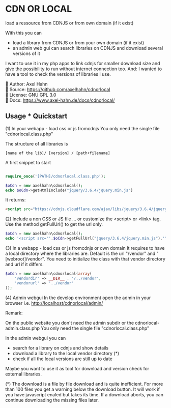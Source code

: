 # CDN OR LOCAL

load a ressource from CDNJS or from own domain (if it exist)

With this you can

- load a library from CDNJS or from your own domain (if it exist)
- an admin web gui can search libraries on CDNJS and download several
  versions of it

I want to use it in my php apps to link cdnjs for smaller download size
and give the possibility to run without internet connection too.
And: I wanted to have a tool to check the versions of libraries I use.

👤 Author: Axel Hahn \
📄 Source: <https://github.com/axelhahn/cdnorlocal> \
📜 License: GNU GPL 3.0 \
📗 Docs: <https://www.axel-hahn.de/docs/cdnorlocal/>

## Usage * Quickstart

(1)
In your webapp - load css or js fromcdnjs
You only need the single file "cdnorlocal.class.php"

The structure of all libraries is

`[name of the lib]/ [version] / [path+filename]`

A first snippet to start

```php

require_once('[PATH]/cdnorlocal.class.php');

$oCdn = new axelhahn\cdnorlocal();
echo $oCdn->getHtmlInclude("jquery/3.6.4/jquery.min.js")
```

It returns:

```html
<script src="https://cdnjs.cloudflare.com/ajax/libs/jquery/3.6.4/jquery.min.js" (...)></script>
```

(2)
Include a non CSS or JS file ... or customize the \<script\> or \<link\> tag.
Use the method getFullUrl() to get the url only.

```php
$oCdn = new axelhahn\cdnorlocal();
echo '<script src="'.$oCdn->getFullUrl("jquery/3.6.4/jquery.min.js").'" (...)></script>'
```

(3)
In a webapp - load css or js fromcdnjs or own domain
It requires to have a local directory where the libraries are.
Default is the url "/vendor" and "[webroot]/vendor".
You need to initialize the class with that vendor directory and url if
it differs.

```php
$oCdn = new axelhahn\cdnorlocal(array(
    'vendordir' => __DIR__ . '/../vendor',
    'vendorurl' => '../vendor'
));
```

(4)
Admin webgui
In the develop environment open the admin in your browser
i.e. <http://localhost/cdnorlocal/admin/>

Remark:

On the public website you don't need the admin subdir or the cdnorlocal-admin.class.php
You only need the single file "cdnorlocal.class.php"

In the admin webgui you can

- search for a library on cdnjs and show details
- download a library to the local vendor directory (*)
- check if all the local versions are still up to date

Maybe you want to use it as tool for download and version check for external
libraries.

(*) The download is a file by file download and is quite inefficient. For more
than 100 files you get a warning below the download button.
It will work if you have javascript enaled but takes its time. If a
download aborts, you can continue downloading the missing files later.
